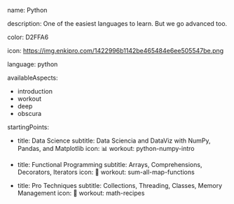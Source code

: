 name: Python

description: One of the easiest languages to learn. But we go advanced too.

color: D2FFA6

icon: https://img.enkipro.com/1422996b1142be465484e6ee505547be.png

language: python
 
availableAspects:
  - introduction
  - workout
  - deep
  - obscura



startingPoints:
  - title: Data Science
    subtitle: Data Sciencia and DataViz with NumPy, Pandas, and Matplotlib
    icon: 📊
    workout: python-numpy-intro

  - title: Functional Programming
    subtitle: Arrays, Comprehensions, Decorators, Iterators
    icon: 🧠
    workout: sum-all-map-functions

  - title: Pro Techniques
    subtitle: Collections, Threading, Classes, Memory Management
    icon: 🐍
    workout: math-recipes
